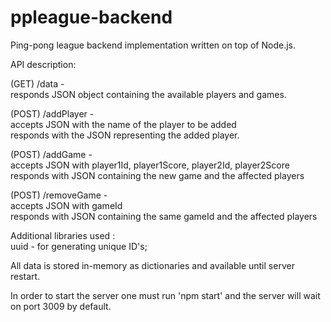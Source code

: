 # ppleague-backend

Ping-pong league backend implementation written on top of Node.js.

API description:

(GET) /data -  
responds JSON object containing the available players and games.

(POST) /addPlayer -  
accepts JSON with the name of the player to be added  
responds with the JSON representing the added player.

(POST) /addGame -  
accepts JSON with player1Id, player1Score, player2Id, player2Score  
responds with JSON containing the new game and the affected players

(POST) /removeGame -  
accepts JSON with gameId  
responds with JSON containing the same gameId and the affected players

Additional libraries used :  
uuid - for generating unique ID's;

All data is stored in-memory as dictionaries and available until server restart.

In order to start the server one must run 'npm start' and the server will wait on port 3009 by default.